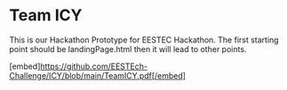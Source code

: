 # Team ICY

This is our Hackathon Prototype for EESTEC Hackathon. The first starting point should be landingPage.html then it will lead to other points. 

[embed]https://github.com/EESTEch-Challenge/ICY/blob/main/TeamICY.pdf[/embed]
